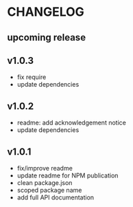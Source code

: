 # CHANGELOG

## upcoming release

## v1.0.3

- fix require
- update dependencies

## v1.0.2

- readme: add acknowledgement notice
- update dependencies

## v1.0.1

- fix/improve readme
- update readme for NPM publication
- clean package.json
- scoped package name
- add full API documentation
